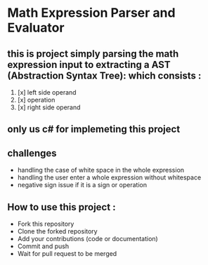 # Math Expression Parser and Evaluator 

## this is project simply parsing the math expression input to extracting a AST (Abstraction Syntax Tree): which consists :
1. [x] left side operand
2. [x] operation
3. [x] right side operand

## only us c# for implemeting this project
## **challenges** 
* handling the case of white space in the whole expression 
* handling the user enter a whole expression without whitespace 
* negative sign issue if it is a sign or operation



## How to use this project :
* Fork this repository
* Clone the forked repository
* Add your contributions (code or documentation)
* Commit and push
* Wait for pull request to be merged